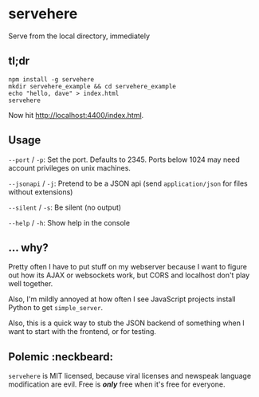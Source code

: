 # servehere
Serve from the local directory, immediately

## tl;dr

```
npm install -g servehere
mkdir servehere_example && cd servehere_example
echo "hello, dave" > index.html
servehere
```

Now hit [http://localhost:4400/index.html](http://localhost:4400/index.html).





## Usage

`--port` / `-p`: Set the port.  Defaults to 2345.  Ports below 1024 may need account privileges on unix machines.

`--jsonapi` / `-j`: Pretend to be a JSON api (send `application/json` for files without extensions)

`--silent` / `-s`: Be silent (no output)

`--help` / `-h`: Show help in the console





## ... why?

Pretty often I have to put stuff on my webserver because I want to figure out how its AJAX or websockets work, but CORS and localhost don't play well together.

Also, I'm mildly annoyed at how often I see JavaScript projects install Python to get `simple_server`.

Also, this is a quick way to stub the JSON backend of something when I want to start with the frontend, or for testing.





Polemic :neckbeard:
-------------------

`servehere` is MIT licensed, because viral licenses and newspeak language modification are evil.  Free is ***only*** free when it's free for everyone.
